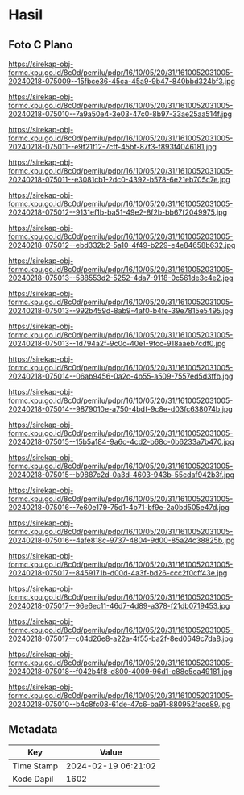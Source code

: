 # Hasil

## Foto C Plano

https://sirekap-obj-formc.kpu.go.id/8c0d/pemilu/pdpr/16/10/05/20/31/1610052031005-20240218-075009--15fbce36-45ca-45a9-9b47-840bbd324bf3.jpg

https://sirekap-obj-formc.kpu.go.id/8c0d/pemilu/pdpr/16/10/05/20/31/1610052031005-20240218-075010--7a9a50e4-3e03-47c0-8b97-33ae25aa514f.jpg

https://sirekap-obj-formc.kpu.go.id/8c0d/pemilu/pdpr/16/10/05/20/31/1610052031005-20240218-075011--e9f21f12-7cff-45bf-87f3-f893f4046181.jpg

https://sirekap-obj-formc.kpu.go.id/8c0d/pemilu/pdpr/16/10/05/20/31/1610052031005-20240218-075011--e3081cb1-2dc0-4392-b578-6e21eb705c7e.jpg

https://sirekap-obj-formc.kpu.go.id/8c0d/pemilu/pdpr/16/10/05/20/31/1610052031005-20240218-075012--9131ef1b-ba51-49e2-8f2b-bb67f2049975.jpg

https://sirekap-obj-formc.kpu.go.id/8c0d/pemilu/pdpr/16/10/05/20/31/1610052031005-20240218-075012--ebd332b2-5a10-4f49-b229-e4e84658b632.jpg

https://sirekap-obj-formc.kpu.go.id/8c0d/pemilu/pdpr/16/10/05/20/31/1610052031005-20240218-075013--588553d2-5252-4da7-9118-0c561de3c4e2.jpg

https://sirekap-obj-formc.kpu.go.id/8c0d/pemilu/pdpr/16/10/05/20/31/1610052031005-20240218-075013--992b459d-8ab9-4af0-b4fe-39e7815e5495.jpg

https://sirekap-obj-formc.kpu.go.id/8c0d/pemilu/pdpr/16/10/05/20/31/1610052031005-20240218-075013--1d794a2f-9c0c-40e1-9fcc-918aaeb7cdf0.jpg

https://sirekap-obj-formc.kpu.go.id/8c0d/pemilu/pdpr/16/10/05/20/31/1610052031005-20240218-075014--06ab9456-0a2c-4b55-a509-7557ed5d3ffb.jpg

https://sirekap-obj-formc.kpu.go.id/8c0d/pemilu/pdpr/16/10/05/20/31/1610052031005-20240218-075014--9879010e-a750-4bdf-9c8e-d03fc638074b.jpg

https://sirekap-obj-formc.kpu.go.id/8c0d/pemilu/pdpr/16/10/05/20/31/1610052031005-20240218-075015--15b5a184-9a6c-4cd2-b68c-0b6233a7b470.jpg

https://sirekap-obj-formc.kpu.go.id/8c0d/pemilu/pdpr/16/10/05/20/31/1610052031005-20240218-075015--b9887c2d-0a3d-4603-943b-55cdaf942b3f.jpg

https://sirekap-obj-formc.kpu.go.id/8c0d/pemilu/pdpr/16/10/05/20/31/1610052031005-20240218-075016--7e60e179-75d1-4b71-bf9e-2a0bd505e47d.jpg

https://sirekap-obj-formc.kpu.go.id/8c0d/pemilu/pdpr/16/10/05/20/31/1610052031005-20240218-075016--4afe818c-9737-4804-9d00-85a24c38825b.jpg

https://sirekap-obj-formc.kpu.go.id/8c0d/pemilu/pdpr/16/10/05/20/31/1610052031005-20240218-075017--8459171b-d00d-4a3f-bd26-ccc2f0cff43e.jpg

https://sirekap-obj-formc.kpu.go.id/8c0d/pemilu/pdpr/16/10/05/20/31/1610052031005-20240218-075017--96e6ec11-46d7-4d89-a378-f21db0719453.jpg

https://sirekap-obj-formc.kpu.go.id/8c0d/pemilu/pdpr/16/10/05/20/31/1610052031005-20240218-075017--c04d26e8-a22a-4f55-ba2f-8ed0649c7da8.jpg

https://sirekap-obj-formc.kpu.go.id/8c0d/pemilu/pdpr/16/10/05/20/31/1610052031005-20240218-075018--f042b4f8-d800-4009-96d1-c88e5ea49181.jpg

https://sirekap-obj-formc.kpu.go.id/8c0d/pemilu/pdpr/16/10/05/20/31/1610052031005-20240218-075010--b4c8fc08-61de-47c6-ba91-880952face89.jpg


## Metadata

| Key        | Value               |
| ---------- | ------------------- |
| Time Stamp | 2024-02-19 06:21:02 |
| Kode Dapil | 1602                |



